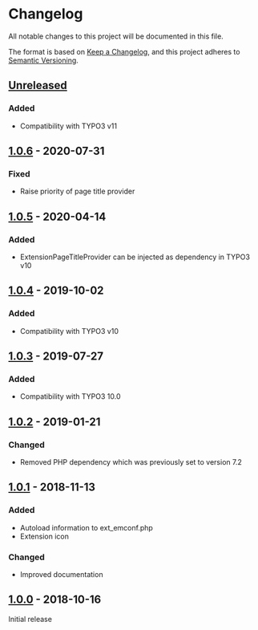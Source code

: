 # Changelog
All notable changes to this project will be documented in this file.

The format is based on [Keep a Changelog](https://keepachangelog.com/en/1.0.0/),
and this project adheres to [Semantic Versioning](https://semver.org/spec/v2.0.0.html).

## [Unreleased]

### Added
- Compatibility with TYPO3 v11

## [1.0.6] - 2020-07-31

### Fixed
- Raise priority of page title provider

## [1.0.5] - 2020-04-14

### Added
- ExtensionPageTitleProvider can be injected as dependency in TYPO3 v10

## [1.0.4] - 2019-10-02

### Added
- Compatibility with TYPO3 v10

## [1.0.3] - 2019-07-27

### Added
- Compatibility with TYPO3 10.0

## [1.0.2] - 2019-01-21

### Changed
- Removed PHP dependency which was previously set to version 7.2

## [1.0.1] - 2018-11-13

### Added
- Autoload information to ext_emconf.php
- Extension icon

### Changed
- Improved documentation

## [1.0.0] - 2018-10-16

Initial release


[Unreleased]: https://github.com/brotkrueml/extpagetitle/compare/v1.0.6...HEAD
[1.0.6]: https://github.com/brotkrueml/extpagetitle/compare/v1.0.5...v1.0.6
[1.0.5]: https://github.com/brotkrueml/extpagetitle/compare/v1.0.4...v1.0.5
[1.0.4]: https://github.com/brotkrueml/extpagetitle/compare/v1.0.3...v1.0.4
[1.0.3]: https://github.com/brotkrueml/extpagetitle/compare/v1.0.2...v1.0.3
[1.0.2]: https://github.com/brotkrueml/extpagetitle/compare/v1.0.1...v1.0.2
[1.0.1]: https://github.com/brotkrueml/extpagetitle/compare/v1.0.0...v1.0.1
[1.0.0]: https://github.com/brotkrueml/extpagetitle/releases/tag/v1.0.0
